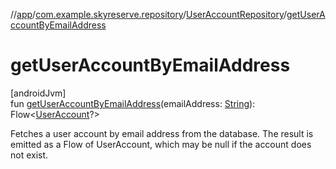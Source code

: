 //[app](../../../index.md)/[com.example.skyreserve.repository](../index.md)/[UserAccountRepository](index.md)/[getUserAccountByEmailAddress](get-user-account-by-email-address.md)

# getUserAccountByEmailAddress

[androidJvm]\
fun [getUserAccountByEmailAddress](get-user-account-by-email-address.md)(emailAddress: [String](https://kotlinlang.org/api/latest/jvm/stdlib/kotlin/-string/index.html)): Flow&lt;[UserAccount](../../com.example.skyreserve.database.room.entity/-user-account/index.md)?&gt;

Fetches a user account by email address from the database. The result is emitted as a Flow of UserAccount, which may be null if the account does not exist.
